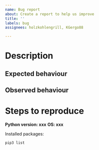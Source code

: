 ```yaml
---
name: Bug report
about: Create a report to help us improve
title: ''
labels: bug
assignees: holzkohlengrill, KGergo88

---
```


# Description
<!-- What is the bug about? --> 

## Expected behaviour
<!-- What did you expect to happen? -->

## Observed behaviour
<!-- What has been observed contrary to the expected behaviour? -->
<!-- If you have any clue about the reason please state this as well. -->

# Steps to reproduce
<!-- Detailed description of what to do in order to reproduce this behaviour -->

**Python version: xxx**
**OS: xxx**

Installed packages:

```bash
pip3 list

```

<!-- If applicable provide screenshots. -->
